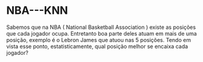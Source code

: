 # NBA---KNN
Sabemos que na NBA ( National Basketball Association ) existe as posições que cada jogador ocupa. Entretanto boa parte deles atuam em mais de uma posição, exemplo é o Lebron James que atuou nas 5 posições. Tendo em vista esse ponto, estatisticamente, qual posição melhor se encaixa cada jogador?
